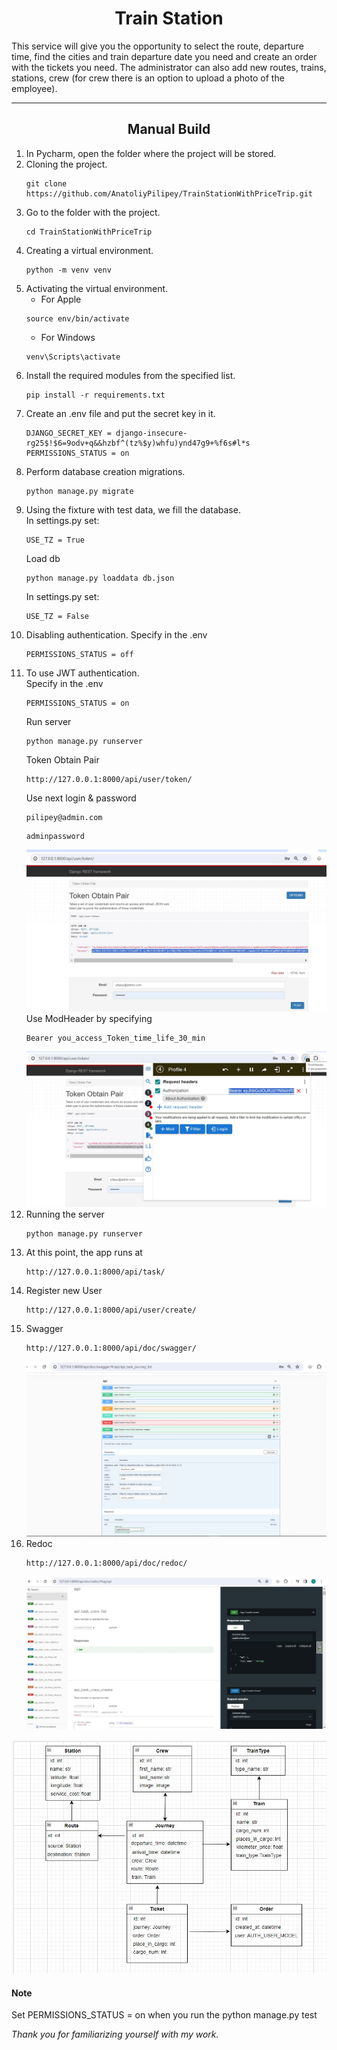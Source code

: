 # <center >Train Station</center>
This service will give you the opportunity to select the route, departure time, find the cities and train departure date you need and create an order with the tickets you need. The administrator can also add new routes, trains, stations, crew (for crew there is an option to upload a photo of the employee).

---
           

## <center >Manual Build</center>
1. In Pycharm, open the folder where the project will be stored.
2. Cloning the project.  
    ```shell
    git clone https://github.com/AnatoliyPilipey/TrainStationWithPriceTrip.git
    ```
3. Go to the folder with the project.  
    ```shell 
    cd TrainStationWithPriceTrip
    ```
4. Creating a virtual environment.  
    ```shell 
    python -m venv venv
    ```
5. Activating the virtual environment.  
    * For Apple 
    ```shell     
    source env/bin/activate
    ```
    * For Windows  
    ```shell 
    venv\Scripts\activate
    ```
6. Install the required modules from the specified list.  
    ```shell 
    pip install -r requirements.txt
    ```
7. Create an .env file and put the secret key in it.  
    ```shell 
    DJANGO_SECRET_KEY = django-insecure-rg25$!$6=9odv+q&&hzbf^(tz%$y)whfu)ynd47g9+%f6s#l*s
    PERMISSIONS_STATUS = on
    ```
8. Perform database creation migrations.  
    ```shell 
    python manage.py migrate
    ```
9. Using the fixture with test data, we fill the database.  
    In settings.py set:
    ```shell 
    USE_TZ = True
    ``` 
    Load db
    ```shell 
    python manage.py loaddata db.json
    ```  
    In settings.py set:
    ```shell 
    USE_TZ = False
    ```  
10. Disabling authentication. Specify in the .env
    ```shell 
    PERMISSIONS_STATUS = off
    ```
11. To use JWT authentication.  
    Specify in the .env
    ```shell 
    PERMISSIONS_STATUS = on
    ```  
    Run server
    ```shell 
    python manage.py runserver
    ```  
    Token Obtain Pair
    ```shell 
    http://127.0.0.1:8000/api/user/token/
    ```  
    Use next login & password
    ```shell 
    pilipey@admin.com
    ```  
    ```shell 
    adminpassword
    ```
    ![Access Token](access%20token.jpg)  
    Use ModHeader by specifying 
    ```shell 
    Bearer you_access_Token_time_life_30_min
    ```  
    ![ModHeader](ModHeader.jpg)
12. Running the server  
    ```shell 
    python manage.py runserver
    ```
13. At this point, the app runs at  
    ```shell 
    http://127.0.0.1:8000/api/task/
    ```
14. Register new User  
    ```shell 
    http://127.0.0.1:8000/api/user/create/
    ```
15. Swagger  
    ```shell 
    http://127.0.0.1:8000/api/doc/swagger/
    ```
    ![Swagger](swagger.jpg)
16. Redoc
    ```shell 
    http://127.0.0.1:8000/api/doc/redoc/
    ```
    ![Redoc](redoc.jpg)  

![Diagram](diagram%20Train%20Station.jpg)
#### Note  
Set PERMISSIONS_STATUS = on when you run the python manage.py test

_Thank you for familiarizing yourself with my work._
